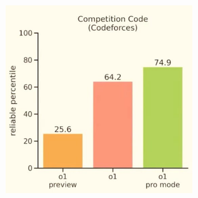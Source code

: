 <!--
date: 2024-12-06T18:57:01
photo: ![Photo](2024-12-06-18-57-01.jpg)


-->

![Photo](2024-12-06-18-57-01.jpg)

